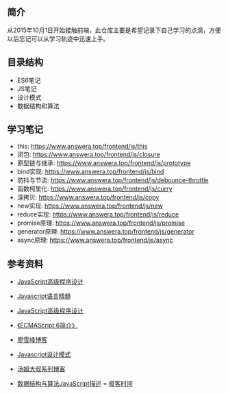 ## 简介

从2015年10月1日开始接触前端，此仓库主要是希望记录下自己学习的点滴，方便以后忘记可以从学习轨迹中迅速上手。

## 目录结构

- ES6笔记
- JS笔记
- 设计模式
- 数据结构和算法

## 学习笔记

- this: https://www.answera.top/frontend/js/this
- 闭包: https://www.answera.top/frontend/js/closure
- 原型链与继承: https://www.answera.top/frontend/js/prototype
- bind实现: https://www.answera.top/frontend/js/bind
- 防抖与节流: https://www.answera.top/frontend/js/debounce-throttle
- 函数柯里化: https://www.answera.top/frontend/js/curry
- 深拷贝: https://www.answera.top/frontend/js/copy
- new实现: https://www.answera.top/frontend/js/new
- reduce实现: https://www.answera.top/frontend/js/reduce
- promise原理: https://www.answera.top/frontend/js/promise
- generator原理: https://www.answera.top/frontend/js/generator
- async原理: https://www.answera.top/frontend/js/async

## 参考资料

- [JavaScript高级程序设计](https://book.douban.com/subject/4886879/)
- [Javascript语言精髓](https://book.douban.com/subject/3590768/)
- [JavaScript高级程序设计](https://book.douban.com/subject/4886879/)

- [《ECMAScript 6简介》](http://es6.ruanyifeng.com)
- [廖雪峰博客](https://www.liaoxuefeng.com/wiki/1022910821149312/1023021250770016)

- [Javascript设计模式](https://book.douban.com/subject/3329540/)
- [汤姆大叔系列博客](http://www.cnblogs.com/TomXu/archive/2011/12/15/2288411.html)

- [数据结构与算法JavaScript描述](https://book.douban.com/subject/25945449/)
= [极客时间](https://time.geekbang.org/course/intro/100019701)
